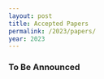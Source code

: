 ```yaml
---
layout: post
title: Accepted Papers
permalink: /2023/papers/
year: 2023
---
```

<style>
td {
    text-indent: -2em;
    padding-left: 3em !important;
}
</style>

### To Be Announced


